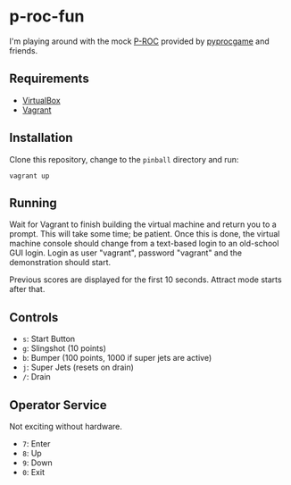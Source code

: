 # p-roc-fun

I'm playing around with the mock
[P-ROC](http://www.pinballcontrollers.com/index.php/products/p-roc)
provided by
[pyprocgame](https://github.com/preble/pyprocgame)
and friends.

## Requirements

* [VirtualBox](https://www.virtualbox.org/)
* [Vagrant](https://www.vagrantup.com/)

## Installation

Clone this repository, change to the `pinball` directory and run:

```
vagrant up
```

## Running

Wait for Vagrant to finish building the virtual machine and return you to a
prompt. This will take some time; be patient. Once this is done, the
virtual machine console should change from a text-based login to an
old-school GUI login. Login as user "vagrant", password "vagrant" and
the demonstration should start.

Previous scores are displayed for the first 10 seconds. Attract mode
starts after that.

## Controls

* `s`: Start Button
* `g`: Slingshot (10 points)
* `b`: Bumper (100 points, 1000 if super jets are active)
* `j`: Super Jets (resets on drain)
* `/`: Drain

## Operator Service

Not exciting without hardware.

* `7`: Enter
* `8`: Up
* `9`: Down
* `0`: Exit
